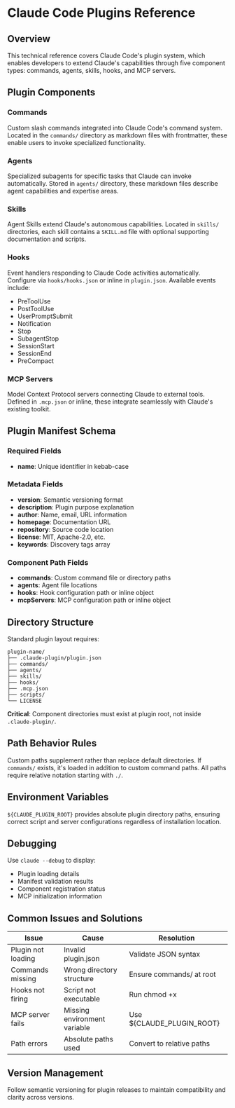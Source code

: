 # Claude Code Plugins Reference

## Overview

This technical reference covers Claude Code's plugin system, which enables developers to extend Claude's capabilities through five component types: commands, agents, skills, hooks, and MCP servers.

## Plugin Components

### Commands

Custom slash commands integrated into Claude Code's command system. Located in the `commands/` directory as markdown files with frontmatter, these enable users to invoke specialized functionality.

### Agents

Specialized subagents for specific tasks that Claude can invoke automatically. Stored in `agents/` directory, these markdown files describe agent capabilities and expertise areas.

### Skills

Agent Skills extend Claude's autonomous capabilities. Located in `skills/` directories, each skill contains a `SKILL.md` file with optional supporting documentation and scripts.

### Hooks

Event handlers responding to Claude Code activities automatically. Configure via `hooks/hooks.json` or inline in `plugin.json`. Available events include:

- PreToolUse
- PostToolUse
- UserPromptSubmit
- Notification
- Stop
- SubagentStop
- SessionStart
- SessionEnd
- PreCompact

### MCP Servers

Model Context Protocol servers connecting Claude to external tools. Defined in `.mcp.json` or inline, these integrate seamlessly with Claude's existing toolkit.

## Plugin Manifest Schema

### Required Fields

- **name**: Unique identifier in kebab-case

### Metadata Fields

- **version**: Semantic versioning format
- **description**: Plugin purpose explanation
- **author**: Name, email, URL information
- **homepage**: Documentation URL
- **repository**: Source code location
- **license**: MIT, Apache-2.0, etc.
- **keywords**: Discovery tags array

### Component Path Fields

- **commands**: Custom command file or directory paths
- **agents**: Agent file locations
- **hooks**: Hook configuration path or inline object
- **mcpServers**: MCP configuration path or inline object

## Directory Structure

Standard plugin layout requires:

```
plugin-name/
├── .claude-plugin/plugin.json
├── commands/
├── agents/
├── skills/
├── hooks/
├── .mcp.json
├── scripts/
└── LICENSE
```

**Critical**: Component directories must exist at plugin root, not inside `.claude-plugin/`.

## Path Behavior Rules

Custom paths supplement rather than replace default directories. If `commands/` exists, it's loaded in addition to custom command paths. All paths require relative notation starting with `./`.

## Environment Variables

`${CLAUDE_PLUGIN_ROOT}` provides absolute plugin directory paths, ensuring correct script and server configurations regardless of installation location.

## Debugging

Use `claude --debug` to display:

- Plugin loading details
- Manifest validation results
- Component registration status
- MCP initialization information

## Common Issues and Solutions

| Issue | Cause | Resolution |
|-------|-------|-----------|
| Plugin not loading | Invalid plugin.json | Validate JSON syntax |
| Commands missing | Wrong directory structure | Ensure commands/ at root |
| Hooks not firing | Script not executable | Run chmod +x |
| MCP server fails | Missing environment variable | Use ${CLAUDE_PLUGIN_ROOT} |
| Path errors | Absolute paths used | Convert to relative paths |

## Version Management

Follow semantic versioning for plugin releases to maintain compatibility and clarity across versions.
